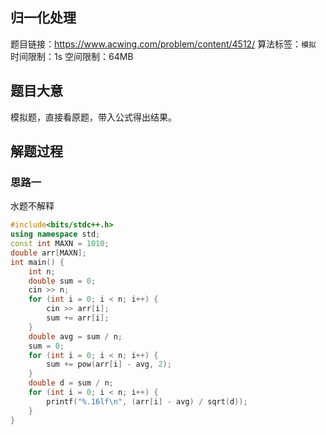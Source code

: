 ## 归一化处理
题目链接：<https://www.acwing.com/problem/content/4512/>
算法标签：`模拟`
时间限制：1s
空间限制：64MB
## 题目大意
模拟题，直接看原题，带入公式得出结果。
## 解题过程
### 思路一
水题不解释
```cpp
#include<bits/stdc++.h>
using namespace std;
const int MAXN = 1010;
double arr[MAXN];
int main() {
	int n;
	double sum = 0;
	cin >> n;
	for (int i = 0; i < n; i++) {
		cin >> arr[i];
		sum += arr[i];
	}
	double avg = sum / n;
	sum = 0;
	for (int i = 0; i < n; i++) {
		sum += pow(arr[i] - avg, 2);
	}
	double d = sum / n;
	for (int i = 0; i < n; i++) {
		printf("%.16lf\n", (arr[i] - avg) / sqrt(d));
	}
}
```
